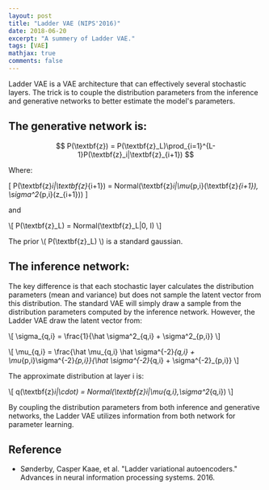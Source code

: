 ```yaml
---
layout: post
title: "Ladder VAE (NIPS'2016)"
date: 2018-06-20
excerpt: "A summery of Ladder VAE."
tags: [VAE]
mathjax: true
comments: false
---
```


Ladder VAE is a VAE architecture that can effectively several stochastic layers. The trick is to couple the distribution parameters from the inference and generative networks to better estimate the model's parameters.

## The generative network is:

$$ P(\textbf{z}) = P(\textbf{z}_L)\prod_{i=1}^{L-1}P(\textbf{z}_i|\textbf{z}_{i+1}) $$

Where:

\[ P(\textbf{z}_i|\textbf{z}_{i+1}) = Normal(\textbf{z}_i|\mu_{p,i}(\textbf{z}_{i+1}), \sigma^2_{p,i}(z_{i+1})) \]

and

\\[ P(\textbf{z}_L) = Normal(\textbf{z}_L|0, I) \\]

The prior \\( P(\textbf{z}_L) \\) is a standard gaussian.

## The inference network:

The key difference is that each stochastic layer calculates the distribution parameters (mean and variance) but does not sample the latent vector from this distribution. The standard VAE will simply draw a sample from the distribution parameters computed by the inference network. However, the Ladder VAE draw the latent vector from:

\\[ \sigma_{q,i} = \frac{1}{\hat \sigma^2_{q,i} + \sigma^2_{p,i}} \\]

\\[ \mu_{q,i} = \frac{\hat \mu_{q,i} \hat \sigma^{-2}_{q,i} + \mu_{p,i}\sigma^{-2}_{p,i}}{\hat \sigma^{-2}_{q,i} + \sigma^{-2}_{p,i}} \\]

The approximate distribution at layer i is:

\\[ q(\textbf{z}_i|\cdot) = Normal(\textbf{z}_i|\mu_{q,i},\sigma^2_{q,i}) \\]

By coupling the distribution parameters from both inference and generative networks, the Ladder VAE utilizes information from both network for parameter learning.

## Reference
* Sønderby, Casper Kaae, et al. "Ladder variational autoencoders." Advances in neural information processing systems. 2016.
